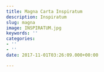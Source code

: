 ```yaml
---
title: Magna Carta Inspiratum
description: Inspiratum
slug: magna
image: INSPIRATUM.jpg
keywords: ''
categories:
- ''
- ''
date: 2017-11-01T03:26:09.000+00:00

---
```

